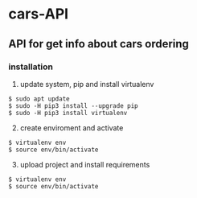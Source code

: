 # cars-API
## API for get info about cars ordering
### installation
1) update system, pip and install virtualenv
```
$ sudo apt update
$ sudo -H pip3 install --upgrade pip
$ sudo -H pip3 install virtualenv
```

2) create enviroment and activate
```
$ virtualenv env
$ source env/bin/activate
```

3) upload project and install requirements
```
$ virtualenv env
$ source env/bin/activate
```
